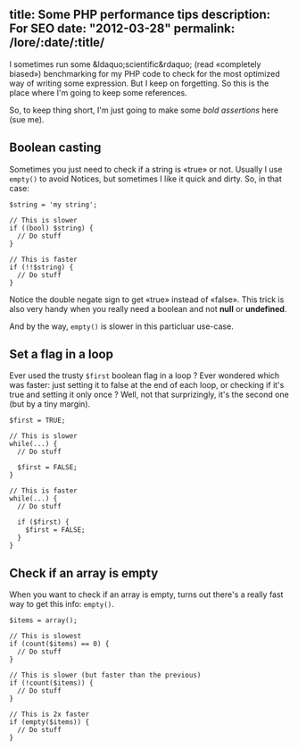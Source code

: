title: Some PHP performance tips
description: For SEO
date: "2012-03-28"
permalink: /lore/:date/:title/
---

I sometimes run some &ldaquo;scientific&rdaquo; (read &laquo;completely biased&raquo;) benchmarking for my PHP code to check for the most optimized way of writing some expression. But I keep on forgetting. So this is the place where I'm going to keep some references.

So, to keep thing short, I'm just going to make some *bold assertions* here (sue me).


## Boolean casting

Sometimes you just need to check if a string is &laquo;true&raquo; or not. Usually I use `empty()` to avoid Notices, but sometimes I like it quick and dirty. So, in that case:

    $string = 'my string';

    // This is slower
    if ((bool) $string) {
      // Do stuff
    }

    // This is faster
    if (!!$string) {
      // Do stuff
    }

Notice the double negate sign to get &laquo;true&raquo; instead of &laquo;false&raquo;. This trick is also very handy when you really need a boolean and not **null** or **undefined**.

And by the way, `empty()` is slower in this particluar use-case.


## Set a flag in a loop

Ever used the trusty `$first` boolean flag in a loop ? Ever wondered which was faster: just setting it to false at the end of each loop, or checking if it's true and setting it only once ? Well, not that surprizingly, it's the second one (but by a tiny margin).

    $first = TRUE;

    // This is slower
    while(...) {
      // Do stuff

      $first = FALSE;
    }

    // This is faster
    while(...) {
      // Do stuff

      if ($first) {
        $first = FALSE;
      }
    }


## Check if an array is empty

When you want to check if an array is empty, turns out there's a really fast way to get this info: `empty()`.

    $items = array();

    // This is slowest
    if (count($items) == 0) {
      // Do stuff
    }

    // This is slower (but faster than the previous)
    if (!count($items)) {
      // Do stuff
    }

    // This is 2x faster
    if (empty($items)) {
      // Do stuff
    }
